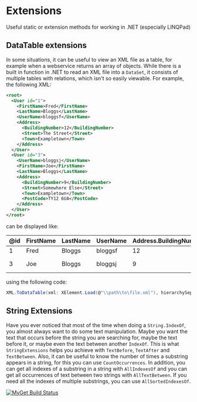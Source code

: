 # Extensions
Useful static or extension methods for working in .NET (especially LINQPad)

## DataTable extensions
In some situations, it can be useful to view an XML file as a table, for example when a webservice returns an array of objects.  While there is a built in function in .NET to read an XML file into a `DataSet`, it consists of multiple tables with relations, which isn't so easily viewable.
For example, the following XML:
```xml
<root>
  <User id="1">
    <FirstName>Fred</FirstName>
    <LastName>Bloggs</LastName>
    <UserName>bloggsf</UserName>
    <Address>
      <BuildingNumber>12</BuildingNumber>
      <Street>The Street</Street>
      <Town>Exampletown</Town>
    </Address>
  </User>
  <User id="3">
    <UserName>bloggsj</UserName>
    <FirstName>Joe</FirstName>
    <LastName>Bloggs</LastName>
    <Address>
      <BuildingNumber>9</BuildingNumber>
      <Street>Somewhere Else</Street>
      <Town>Exampletown</Town>
      <PostCode>TY12 6UA</PostCode>
    </Address>
  </User>
</root>
```
can be displayed like:

@id | FirstName | LastName | UserName | Address.BuildingNumber | Address.Street | Address.Town | Address.PostCode
--- | --- | --- | --- | --- | --- | --- | ---
1 | Fred | Bloggs | bloggsf | 12 | The Street | Exampletown | null
3 | Joe | Bloggs | bloggsj | 9 | Somewhere Else | Exampletown | TY12 6UA

using the following code:
```cs
XML.ToDataTable(xml: XElement.Load(@"\\path\to\file.xml"), hierarchySeparator: "." /* don't shorten column names */, includeAttributes: true, reverseHierarchy: true);
```

## String Extensions
Have you ever noticed that most of the time when doing a `String.IndexOf`, you almost always want to do some text manipulation.  Maybe you want the text that occurs before the string you are searching for, maybe the text before it, or maybe even the text between another `IndexOf`.  This is what `StringExtensions` helps you achieve with `TextBefore`, `TextAfter` and `TextBetween`.  Also, it can be useful to know the number of times a substring appears in a string, for this you can use `CountOccurrences`.  In addition, you can get all indexes of a substring in a string with `AllIndexesOf` and you can get all occurrences of text between two strings with `AllTextBetween`.  If you need all the indexes of multiple substrings, you can use `AllSortedIndexesOf`.

[![MyGet Build Status](https://www.myget.org/BuildSource/Badge/progamer-me?identifier=4653f437-eca9-4422-9a81-662bceb36acc)](https://www.myget.org/)
